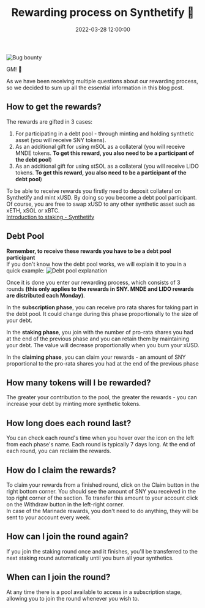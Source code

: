 ﻿---
title: 'Rewarding process on Synthetify 🎁'
date: '2022-03-28 12:00:00'
description: 'Introduction into rewarding process'
image: '/blog/rewards/1.png'
---

![Bug bounty](/blog/rewards/1.png 'horizontal')

GM! 👋

As we have been receiving multiple questions about our rewarding process, so we decided to sum up all the essential information in this blog post.

## How to get the rewards?

The rewards are gifted in 3 cases:

1.  For participating in a debt pool - through minting and holding synthetic asset (you will receive SNY tokens).
2.  As an additional gift for using mSOL as a collateral (you will receive MNDE tokens. **To get this reward, you also need to be a participant of the debt pool**)
3.  As an additional gift for using stSOL as a collateral (you will receive LIDO tokens. **To get this reward, you also need to be a participant of the debt pool**)

To be able to receive rewards you firstly need to deposit collateral on Synthetify and mint xUSD. By doing so you become a debt pool participant.  
Of course, you are free to swap xUSD to any other synthetic asset such as xETH, xSOL or xBTC.  
[Introduction to staking - Synthetify](https://synthetify.io/blog/staking)

## Debt Pool

**Remember, to receive these rewards you have to be a debt pool participant**  
If you don't know how the debt pool works, we will explain it to you in a quick example:
![Debt pool explanation](/blog/how-to-earn-5/2.png 'horizontal')

Once it is done you enter our rewarding process, which consists of 3 rounds **(this only applies to the rewards in SNY. MNDE and LIDO rewards are distributed each Monday)**.

In the **subscription phase**, you can receive pro rata shares for taking part in the debt pool. It could change during this phase proportionally to the size of your debt.

In the **staking phase**, you join with the number of pro-rata shares you had at the end of the previous phase and you can retain them by maintaining your debt. The value will decrease proportionally when you burn your xUSD.

In the **claiming phase**, you can claim your rewards - an amount of SNY proportional to the pro-rata shares you had at the end of the previous phase

## How many tokens will I be rewarded?

The greater your contribution to the pool, the greater the rewards - you can increase your debt by minting more synthetic tokens.

## How long does each round last?

You can check each round's time when you hover over the icon on the left from each phase's name. Each round is typically 7 days long. At the end of each round, you can reclaim the rewards.

## How do I claim the rewards?

To claim your rewards from a finished round, click on the Claim button in the right bottom corner. You should see the amount of SNY you received in the top right corner of the section. To transfer this amount to your account click on the Withdraw button in the left-right corner.  
In case of the Marinade rewards, you don't need to do anything, they will be sent to your account every week.

## How can I join the round again?

If you join the staking round once and it finishes, you'll be transferred to the next staking round automatically until you burn all your synthetics.

## When can I join the round?

At any time there is a pool available to access in a subscription stage, allowing you to join the round whenever you wish to.
